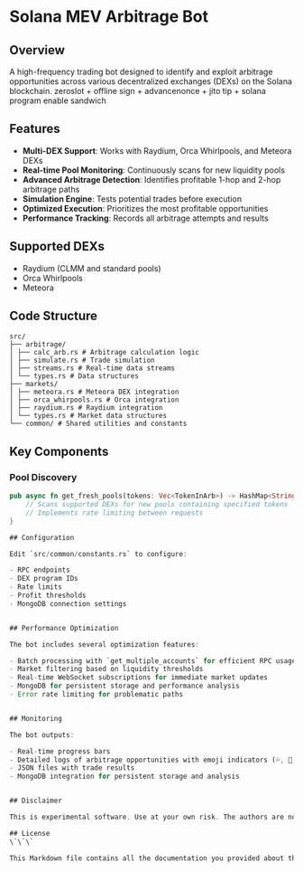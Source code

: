 # Solana MEV Arbitrage Bot
## Overview
A high-frequency trading bot designed to identify and exploit arbitrage opportunities across various decentralized exchanges (DEXs) on the Solana blockchain.
zeroslot + offline sign + advancenonce + jito tip + solana program enable sandwich

## Features

- **Multi-DEX Support**: Works with Raydium, Orca Whirlpools, and Meteora DEXs
- **Real-time Pool Monitoring**: Continuously scans for new liquidity pools
- **Advanced Arbitrage Detection**: Identifies profitable 1-hop and 2-hop arbitrage paths
- **Simulation Engine**: Tests potential trades before execution
- **Optimized Execution**: Prioritizes the most profitable opportunities
- **Performance Tracking**: Records all arbitrage attempts and results

## Supported DEXs

- Raydium (CLMM and standard pools)
- Orca Whirlpools
- Meteora

## Code Structure
```
src/
├── arbitrage/
│ ├── calc_arb.rs # Arbitrage calculation logic
│ ├── simulate.rs # Trade simulation
│ ├── streams.rs # Real-time data streams
│ └── types.rs # Data structures
├── markets/
│ ├── meteora.rs # Meteora DEX integration
│ ├── orca_whirpools.rs # Orca integration
│ ├── raydium.rs # Raydium integration
│ └── types.rs # Market data structures
└── common/ # Shared utilities and constants
```

## Key Components

### Pool Discovery
```rust
pub async fn get_fresh_pools(tokens: Vec<TokenInArb>) -> HashMap<String, Market> {
    // Scans supported DEXs for new pools containing specified tokens
    // Implements rate limiting between requests
}

## Configuration

Edit `src/common/constants.rs` to configure:

- RPC endpoints
- DEX program IDs
- Rate limits
- Profit thresholds
- MongoDB connection settings


## Performance Optimization

The bot includes several optimization features:

- Batch processing with `get_multiple_accounts` for efficient RPC usage
- Market filtering based on liquidity thresholds
- Real-time WebSocket subscriptions for immediate market updates
- MongoDB for persistent storage and performance analysis
- Error rate limiting for problematic paths


## Monitoring

The bot outputs:

- Real-time progress bars
- Detailed logs of arbitrage opportunities with emoji indicators (💦, 👀, 📊)
- JSON files with trade results
- MongoDB integration for persistent storage and analysis


## Disclaimer

This is experimental software. Use at your own risk. The authors are not responsible for any funds lost while using this bot.

## License
\`\`\`

This Markdown file contains all the documentation you provided about the bot's configuration, performance optimization, monitoring capabilities, and disclaimer.

